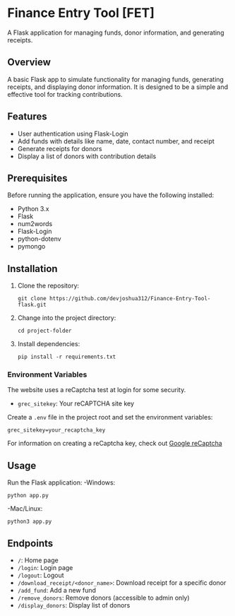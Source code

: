 # Finance Entry Tool [FET]

A Flask application for managing funds, donor information, and generating receipts.

## Overview

A basic Flask app to simulate functionality for managing funds, generating receipts, and displaying donor information. It is designed to be a simple and effective tool for tracking contributions.

## Features

- User authentication using Flask-Login
- Add funds with details like name, date, contact number, and receipt
- Generate receipts for donors
- Display a list of donors with contribution details

## Prerequisites

Before running the application, ensure you have the following installed:

- Python 3.x
- Flask
- num2words
- Flask-Login
- python-dotenv
- pymongo
  
## Installation

1. Clone the repository:

   ```
   git clone https://github.com/devjoshua312/Finance-Entry-Tool-flask.git
   ```

2. Change into the project directory:

   ```
   cd project-folder
   ```

3. Install dependencies:

   ```
   pip install -r requirements.txt
   ```

   
### Environment Variables

The website uses a reCaptcha test at login for some security. 

- `grec_sitekey`: Your reCAPTCHA site key

Create a `.env` file in the project root and set the environment variables:

```
grec_sitekey=your_recaptcha_key
```

For information on creating a reCaptcha key, check out [Google reCaptcha](https://www.google.com/recaptcha/about/)

## Usage

Run the Flask application:
-Windows:
```
python app.py
```

-Mac/Linux:
```
python3 app.py
```

## Endpoints

- `/`: Home page
- `/login`: Login page
- `/logout`: Logout
- `/download_receipt/<donor_name>`: Download receipt for a specific donor
- `/add_fund`: Add a new fund
- `/remove_donors`: Remove donors (accessible to admin only)
- `/display_donors`: Display list of donors